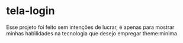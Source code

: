 # tela-login
 Esse projeto foi feito sem intenções de lucrar, é apenas para mostrar minhas habilidades na tecnologia que desejo empregar
theme:minima

